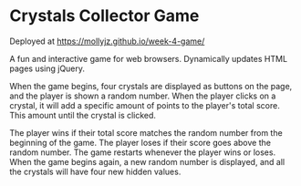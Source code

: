 # Crystals Collector Game

Deployed at https://mollyjz.github.io/week-4-game/

A fun and interactive game for web browsers. Dynamically updates HTML pages using jQuery.

When the game begins, four crystals are displayed as buttons on the page, and the player is shown a random number. When the player clicks on a crystal, it will add a specific amount of points to the player's total score. This amount until the crystal is clicked.

The player wins if their total score matches the random number from the beginning of the game. The player loses if their score goes above the random number. The game restarts whenever the player wins or loses. When the game begins again, a new random number is displayed, and all the crystals will have four new hidden values.